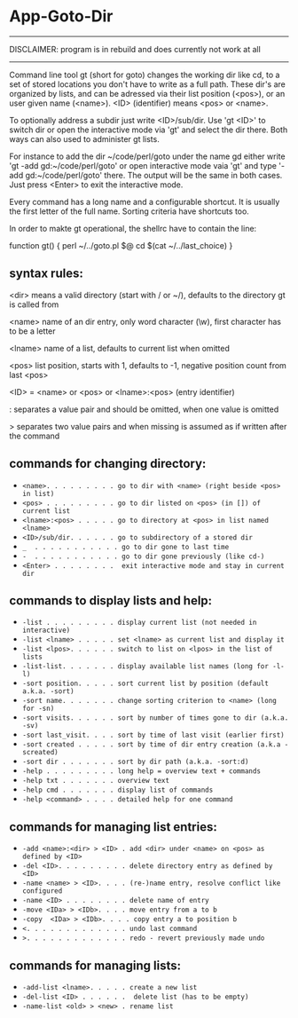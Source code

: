 
# App-Goto-Dir

- - -

DISCLAIMER: program is in rebuild and does currently not work at all

- - -

  Command line tool gt (short for goto) changes the working dir like cd,
  to a set of stored locations you don't have to write as a full path.
  These dir's are organized by lists, and can be adressed via their
  list position (&lt;pos>), or an user given name (&lt;name>).
  &lt;ID> (identifier) means &lt;pos> or &lt;name>.

  To optionally address a subdir just write &lt;ID>/sub/dir.
  Use 'gt &lt;ID>' to switch dir or open the interactive mode via 'gt' and
  select the dir there. Both ways can also used to administer gt lists.

  For instance to add the dir \~/code/perl/goto under the name gd either
  write 'gt -add gd:~/code/perl/goto' or open interactive mode vaia 'gt'
  and type '-add gd:~/code/perl/goto' there. The output will be the same in both
  cases. Just press &lt;Enter> to exit the interactive mode.

  Every command has a long name and a configurable shortcut.
  It is usually the first letter of the full name. 
  Sorting criteria have shortcuts too.
  
  In order to makte gt operational, the shellrc have to contain the line:

  function gt() { perl ~/../goto.pl \$@ cd $\(cat ~/../last_choice) }

## syntax rules:


&lt;dir> means a valid directory (start with / or ~/), defaults to the directory gt is called from

&lt;name> name of an dir entry, only word character (\w), first character has to be a letter

&lt;lname> name of a list, defaults to current list when omitted

&lt;pos> list position, starts with 1, defaults to -1, negative position count from last &lt;pos>

&lt;ID> = &lt;name> or &lt;pos> or &lt;lname>:&lt;pos> (entry identifier)

: separates a value pair and should be omitted, when one value is omitted

&gt; separates two value pairs and when missing is assumed as if written after the command


## commands for changing directory:

- `<name>. . . . . . . . . go to dir with <name> (right beside <pos> in list)`
- `<pos> . . . . . . . . . go to dir listed on <pos> (in []) of current list`
- `<lname>:<pos> . . . . . go to directory at <pos> in list named <lname>`
- `<ID>/sub/dir. . . . . . go to subdirectory of a stored dir`
- `_  . . . . . . . . . . . go to dir gone to last time`
- `-  . . . . . . . . . . . go to dir gone previously (like cd-)`
- `<Enter> . . . . . . . .  exit interactive mode and stay in current dir`

## commands to display lists and help:
- `-list . . . . . . . . . display current list (not needed in interactive)`
- `-list <lname> . . . . . set <lname> as current list and display it`
- `-list <lpos>. . . . . . switch to list on <lpos> in the list of lists`
- `-list-list. . . . . . . display available list names (long for -l-l)`
- `-sort position. . . . . sort current list by position (default a.k.a. -sort)`
- `-sort name. . . . . . . change sorting criterion to <name> (long for -sn)`
- `-sort visits. . . . . . sort by number of times gone to dir (a.k.a. -sv)`
- `-sort last_visit. . . . sort by time of last visit (earlier first)`
- `-sort created . . . . . sort by time of dir entry creation (a.k.a -screated)`
- `-sort dir . . . . . . . sort by dir path (a.k.a. -sort:d)`
- `-help . . . . . . . . . long help = overview text + commands`
- `-help txt . . . . . . . overview text`
- `-help cmd . . . . . . . display list of commands`
- `-help <command> . . . . detailed help for one command`

## commands for managing list entries:

                
- `-add <name>:<dir> > <ID> . add <dir> under <name> on <pos> as defined by <ID>`
- `-del <ID>. . . . . . . . . delete directory entry as defined by <ID>`
- `-name <name> > <ID>. . . . (re-)name entry, resolve conflict like configured`
- `-name <ID> . . . . . . . . delete name of entry`
- `-move <IDa> > <IDb>. . . . move entry from a to b`
- `-copy  <IDa> > <IDb>. . . . copy entry a to position b`
- `<. . . . . . . . . . . . . undo last command`
- `>. . . . . . . . . . . . . redo - revert previously made undo`



## commands for managing lists:

- `-add-list <lname>. . . . . create a new list`
- `-del-list <ID> . . . . . .  delete list (has to be empty)`
- `-name-list <old> > <new> . rename list`


